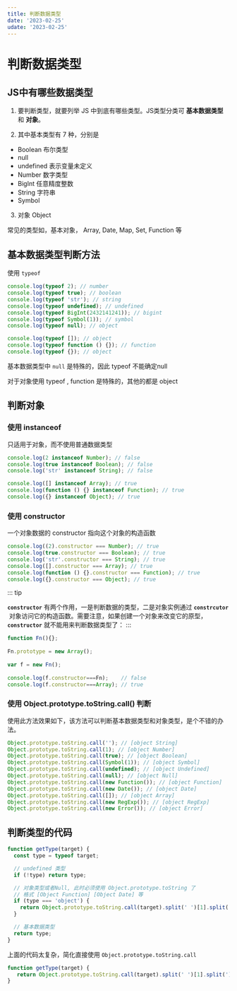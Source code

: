 ```yaml
---
title: 判断数据类型
date: '2023-02-25'
udate: '2023-02-25'
---
```


# 判断数据类型

## JS中有哪些数据类型
1. 要判断类型，就要列举 JS 中到底有哪些类型。JS类型分类可 **基本数据类型** 和 **对象**。

2. 其中基本类型有 7 种，分别是
* Boolean 布尔类型 
* null
* undefined 表示变量未定义
* Number 数字类型
* BigInt 任意精度整数
* String 字符串
* Symbol 

3. 对象 Object

常见的类型如，基本对象， Array, Date, Map, Set, Function 等

## 基本数据类型判断方法
使用   `typeof` 

```js
console.log(typeof 2); // number
console.log(typeof true); // boolean
console.log(typeof 'str'); // string
console.log(typeof undefined); // undefined
console.log(typeof BigInt(2432141241)); // bigint
console.log(typeof Symbol(1)); // symbol
console.log(typeof null); // object

console.log(typeof []); // object
console.log(typeof function () {}); // function
console.log(typeof {}); // object
```

基本数据类型中 `null` 是特殊的，因此 typeof 不能确定null

对于对象使用 typeof , function 是特殊的，其他的都是 object



## 判断对象

### 使用 instanceof
只适用于对象，而不使用普通数据类型

```js
console.log(2 instanceof Number); // false
console.log(true instanceof Boolean); // false
console.log('str' instanceof String); // false

console.log([] instanceof Array); // true
console.log(function () {} instanceof Function); // true
console.log({} instanceof Object); // true

```

### 使用 constructor
一个对象数据的 constructor 指向这个对象的构造函数

``` js
console.log((2).constructor === Number); // true
console.log(true.constructor === Boolean); // true
console.log('str'.constructor === String); // true
console.log([].constructor === Array); // true
console.log(function () {}.constructor === Function); // true
console.log({}.constructor === Object); // true

```

::: tip

**`constructor`**
有两个作用，一是判断数据的类型，二是对象实例通过 **`constrcutor`**
 对象访问它的构造函数。需要注意，如果创建一个对象来改变它的原型，**`constructor`**
就不能用来判断数据类型了：
:::


```js
function Fn(){};
 
Fn.prototype = new Array();
 
var f = new Fn();
 
console.log(f.constructor===Fn);    // false
console.log(f.constructor===Array); // true
```






### 使用 Object.prototype.toString.call() 判断

使用此方法效果如下，该方法可以判断基本数据类型和对象类型，是个不错的办法。

``` js
Object.prototype.toString.call(''); // [object String]
Object.prototype.toString.call(1); // [object Number]
Object.prototype.toString.call(true); // [object Boolean]
Object.prototype.toString.call(Symbol(1)); // [object Symbol]
Object.prototype.toString.call(undefined); // [object Undefined]
Object.prototype.toString.call(null); // [object Null]
Object.prototype.toString.call(new Function()); // [object Function]
Object.prototype.toString.call(new Date()); // [object Date]
Object.prototype.toString.call([]); // [object Array]
Object.prototype.toString.call(new RegExp()); // [object RegExp]
Object.prototype.toString.call(new Error()); // [object Error]

```

## 判断类型的代码
``` js
function getType(target) {
  const type = typeof target;

  // undefined 类型
  if (!type) return type;

  // 对象类型或者Null, 此时必须使用 Object.prototype.toString 了
  // 格式 [Object Function] [Object Date] 等
  if (type === 'object') {
    return Object.prototype.toString.call(target).split(' ')[1].split(']')[0].toLowerCase();
  }

  // 基本数据类型
  return type;
}
```

上面的代码太复杂，简化直接使用 `Object.prototype.toString.call`

```js
function getType(target) {
   return Object.prototype.toString.call(target).split(' ')[1].split(']')[0].toLowerCase();
}

```
